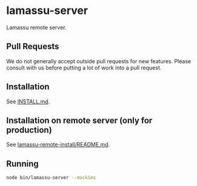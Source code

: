 # lamassu-server

Lamassu remote server.

## Pull Requests

We do not generally accept outside pull requests for new features. Please consult with us before putting a lot of work into a pull request.

## Installation

See [INSTALL.md](INSTALL.md).

## Installation on remote server (only for production)
See [lamassu-remote-install/README.md](lamassu-remote-install/README.md).

## Running
```bash
node bin/lamassu-server --mockSms
```
